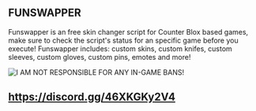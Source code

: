 ## FUNSWAPPER

Funswapper is an free skin changer script for Counter Blox based games, make sure to check the script's status for an specific game before you execute! Funswapper includes: custom skins, custom knifes, custom sleeves, custom gloves, custom pins, emotes and more!

![I AM NOT RESPONSIBLE FOR ANY IN-GAME BANS!](https://img.shields.io/badge/This%20text%20is-red-red)

## https://discord.gg/46XKGKy2V4
